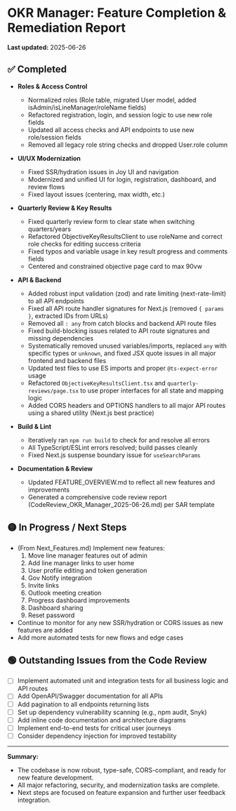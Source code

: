 # OKR Manager: Feature Completion & Remediation Report

**Last updated:** 2025-06-26

## ✅ Completed

- **Roles & Access Control**
  - Normalized roles (Role table, migrated User model, added isAdmin/isLineManager/roleName fields)
  - Refactored registration, login, and session logic to use new role fields
  - Updated all access checks and API endpoints to use new role/session fields
  - Removed all legacy role string checks and dropped User.role column

- **UI/UX Modernization**
  - Fixed SSR/hydration issues in Joy UI and navigation
  - Modernized and unified UI for login, registration, dashboard, and review flows
  - Fixed layout issues (centering, max width, etc.)

- **Quarterly Review & Key Results**
  - Fixed quarterly review form to clear state when switching quarters/years
  - Refactored ObjectiveKeyResultsClient to use roleName and correct role checks for editing success criteria
  - Fixed typos and variable usage in key result progress and comments fields
  - Centered and constrained objective page card to max 90vw

- **API & Backend**
  - Added robust input validation (zod) and rate limiting (next-rate-limit) to all API endpoints
  - Fixed all API route handler signatures for Next.js (removed `{ params }`, extracted IDs from URLs)
  - Removed all `: any` from catch blocks and backend API route files
  - Fixed build-blocking issues related to API route signatures and missing dependencies
  - Systematically removed unused variables/imports, replaced `any` with specific types or `unknown`, and fixed JSX quote issues in all major frontend and backend files
  - Updated test files to use ES imports and proper `@ts-expect-error` usage
  - Refactored `ObjectiveKeyResultsClient.tsx` and `quarterly-reviews/page.tsx` to use proper interfaces for all state and mapping logic
  - Added CORS headers and OPTIONS handlers to all major API routes using a shared utility (Next.js best practice)

- **Build & Lint**
  - Iteratively ran `npm run build` to check for and resolve all errors
  - All TypeScript/ESLint errors resolved; build passes cleanly
  - Fixed Next.js suspense boundary issue for `useSearchParams`

- **Documentation & Review**
  - Updated FEATURE_OVERVIEW.md to reflect all new features and improvements
  - Generated a comprehensive code review report (CodeReview_OKR_Manager_2025-06-26.md) per SAR template

## 🟡 In Progress / Next Steps

- (From Next_Features.md) Implement new features:
  1. Move line manager features out of admin
  2. Add line manager links to user home
  3. User profile editing and token generation
  4. Gov Notify integration
  5. Invite links
  6. Outlook meeting creation
  7. Progress dashboard improvements
  8. Dashboard sharing
  9. Reset password
- Continue to monitor for any new SSR/hydration or CORS issues as new features are added
- Add more automated tests for new flows and edge cases

## 🟢 Outstanding Issues from the Code Review

- [ ] Implement automated unit and integration tests for all business logic and API routes
- [ ] Add OpenAPI/Swagger documentation for all APIs
- [ ] Add pagination to all endpoints returning lists
- [ ] Set up dependency vulnerability scanning (e.g., npm audit, Snyk)
- [ ] Add inline code documentation and architecture diagrams
- [ ] Implement end-to-end tests for critical user journeys
- [ ] Consider dependency injection for improved testability

---

**Summary:**
- The codebase is now robust, type-safe, CORS-compliant, and ready for new feature development.
- All major refactoring, security, and modernization tasks are complete.
- Next steps are focused on feature expansion and further user feedback integration.
